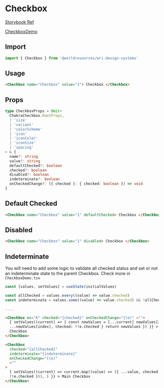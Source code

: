 # Checkbox

[Storybook Ref](https://wri.github.io/wri-design-systems/?path=/docs/forms-controls-checkbox--docs)

[CheckboxDemo](https://github.com/wri/wri-design-systems/blob/main/src/components/Checkbox/CheckboxDemo.tsx)

## Import

```js
import { Checkbox } from '@worldresources/wri-design-systems'
```

## Usage

```html
<Checkbox name="Checkbox" value="1"> Checkbox </Checkbox>
```

## Props

```ts
type CheckboxProps = Omit<
  ChakraCheckbox.RootProps,
  | 'size'
  | 'variant'
  | 'colorScheme'
  | 'icon'
  | 'iconColor'
  | 'iconSize'
  | 'spacing'
> & {
  name?: string
  value?: string
  defaultChecked?: boolean
  checked?: boolean
  disabled?: boolean
  indeterminate?: boolean
  onCheckedChange?: ({ checked }: { checked: boolean }) => void
}
```

## Default Checked

```html
<Checkbox name="Checkbox" value="1" defaultChecked> Checkbox </Checkbox>
```

## Disabled

```html
<Checkbox name="Checkbox" value="1" disabled> Checkbox </Checkbox>
```

## Indeterminate

You will need to add some logic to validate all checked status and set or not an indeterminate state to the parent Checkbox. Check more in `CheckboxDemo.tsx`

```js
const [values, setValues] = useState(initialValues)

const allChecked = values.every((value) => value.checked)
const indeterminate = values.some((value) => value.checked) && !allChecked

....
```

```html
<Checkbox ms="6" checked="{checked}" onCheckedChange="{(e)" ="">
  { setValues((current) => { const newValues = [...current] newValues[index] = {
  ...newValues[index], checked: !!e.checked } return newValues }) }} > Item
  Checkbox
</Checkbox>
```

```html
<Checkbox
  checked="{allChecked}"
  indeterminate="{indeterminate}"
  onCheckedChange="{(e)"
  =""
>
  { setValues((current) => current.map((value) => ({ ...value, checked:
  !!e.checked })), ) }} > Main Checkbox
</Checkbox>
```
